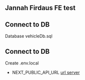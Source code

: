 ## Jannah Firdaus FE test

## Connect to DB
Database vehicleDb.sql

## Connect to DB

Create .env.local

-  NEXT_PUBLIC_API_URL [url server](https://arka-vehicle-rental.herokuapp.com) 

